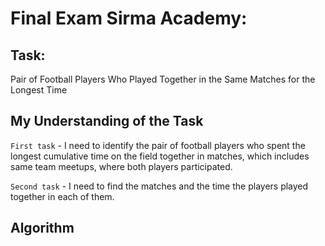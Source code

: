 # Final Exam Sirma Academy: 

## Task: 

Pair of Football Players Who Played Together in the Same Matches for the Longest Time

## My Understanding of the Task

`First task` - I need to identify the pair of football players who spent the longest cumulative time on the field together in matches, which includes same team meetups, where both players participated.

`Second task` - I need to find the matches and the time the players played together in each of them. 


## Algorithm

